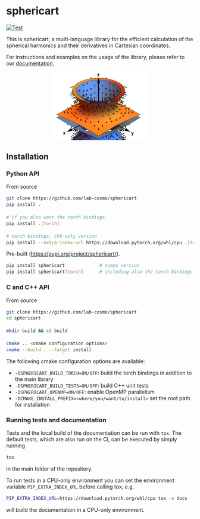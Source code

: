 # sphericart

[![Test](https://github.com/lab-cosmo/sphericart/actions/workflows/tests.yml/badge.svg?branch=main)](https://github.com/lab-cosmo/sphericart/actions/workflows/tests.yml)

This is sphericart, a multi-language library for the efficient calculation of the
spherical harmonics and their derivatives in Cartesian coordinates.

For instructions and examples on the usage of the library, please refer to our
[documentation](https://sphericart.readthedocs.io/en/latest/).

<p align="center">
  <img src="./docs/src/_static/sphericart_3-0.png" alt="A plot of the +-1 isosurfaces of the Y^0\_3 solid harmonic, including also gradients." width="50%">
</p>

## Installation

### Python API

From source

```bash
git clone https://github.com/lab-cosmo/sphericart
pip install .

# if you also want the torch bindings
pip install .[torch]

# torch bindings, CPU-only version
pip install --extra-index-url https://download.pytorch.org/whl/cpu .[torch]
```

Pre-built (https://pypi.org/project/sphericart/).

```bash
pip install sphericart             # numpy version
pip install sphericart[torch]      # including also the torch bindings
```

### C and C++ API

From source

```bash
git clone https://github.com/lab-cosmo/sphericart
cd sphericart

mkdir build && cd build

cmake .. <cmake configuration options>
cmake --build . --target install
```

The following cmake configuration options are available:
- `-DSPHERICART_BUILD_TORCH=ON/OFF`: build the torch bindings in addition to the main library
- `-DSPHERICART_BUILD_TESTS=ON/OFF`: build C++ unit tests
- `-DSPHERICART_OPENMP=ON/OFF`: enable OpenMP parallelism
- `-DCMAKE_INSTALL_PREFIX=<where/you/want/to/install>` set the root path for installation


### Running tests and documentation

Tests and the local build of the documentation can be run with `tox`.
The default tests, which are also run on the CI, can be executed by simply running
```bash
tox
```
in the main folder of the repository.

To run tests in a CPU-only environment you can set the environment variable
`PIP_EXTRA_INDEX_URL` before calling tox, e.g.
```bash
PIP_EXTRA_INDEX_URL=https://download.pytorch.org/whl/cpu tox -e docs
```
will build the documentation in a CPU-only environment.
